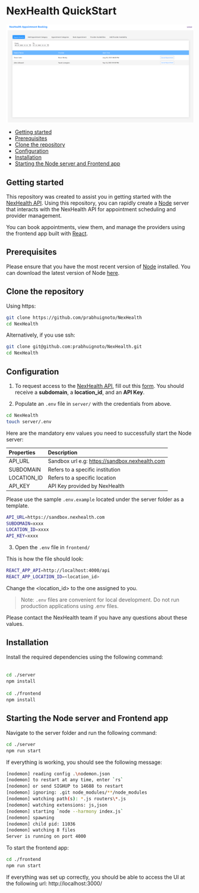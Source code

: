 <h1>NexHealth QuickStart</h1>

![app](frontend-app.png)

- [Getting started](#getting-started)
- [Prerequisites](#prerequisites)
- [Clone the repository](#clone-the-repository)
- [Configuration](#configuration)
- [Installation](#installation)
- [Starting the Node server and Frontend app](#starting-the-node-server-and-frontend-app)

## Getting started

This repository was created to assist you in getting started with the [NexHealth API](https://docs.nexhealth.com/reference/introduction).
Using this repository, you can rapidly create a [Node](https://nodejs.org/en/) server that interacts with the NexHealth API for appointment scheduling and provider management.

You can book appointments, view them, and manage the providers using the frontend app built with [React](https://facebook.github.io/react/).

## Prerequisites

Please ensure that you have the most recent version of [Node](https://nodejs.org/en/) installed. You can download the latest version of Node [here](https://nodejs.org/en/download/).

## Clone the repository

Using https:

```sh
git clone https://github.com/prabhuignoto/NexHealth
cd NexHealth
```

Alternatively, if you use ssh:

```sh
git clone git@github.com:prabhuignoto/NexHealth.git
cd NexHealth
```

## Configuration

1. To request access to the [NexHealth API](https://docs.nexhealth.com/reference/introduction), fill out this [form](https://www.nexhealth.com/api-request/request-access). You should receive a **subdomain**, a **location_id**, and an **API Key**.

2. Populate an `.env` file in `server/` with the credentials from above.

```sh
cd NexHealth
touch server/.env
```

Here are the mandatory env values you need to successfully start the Node server:

| Properties  | Description                                                     |
| :---------- | :-------------------------------------------------------------- |
| API_URL     | Sandbox url e.g: https://sandbox.nexhealth.com |
| SUBDOMAIN   | Refers to a specific institution                                |
| LOCATION_ID | Refers to a specific location                                   |
| API_KEY     | API Key provided by NexHealth                                   |

Please use the sample `.env.example` located under the server folder as a template.

```sh
API_URL=https://sandbox.nexhealth.com
SUBDOMAIN=xxxx
LOCATION_ID=xxxx
API_KEY=xxxx
```

3. Open the `.env` file in `frontend/`

This is how the file should look:

```sh
REACT_APP_API=http://localhost:4000/api
REACT_APP_LOCATION_ID=<location_id>
```

Change the <location_id> to the one assigned to you.

> Note: `.env` files are convenient for local development. Do not run production applications using .env files.

Please contact the NexHealth team if you have any questions about these values.

## Installation

Install the required dependencies using the following command:

```sh

cd ./server
npm install

cd ./frontend
npm install

```

## Starting the Node server and Frontend app

Navigate to the server folder and run the following command:

```sh
cd ./server
npm run start
```

If everything is working, you should see the following message:

```sh
[nodemon] reading config .\nodemon.json
[nodemon] to restart at any time, enter `rs`
[nodemon] or send SIGHUP to 14688 to restart
[nodemon] ignoring: .git node_modules/**/node_modules
[nodemon] watching path(s): *.js routers\*.js
[nodemon] watching extensions: js,json
[nodemon] starting `node --harmony index.js`
[nodemon] spawning
[nodemon] child pid: 11036
[nodemon] watching 8 files
Server is running on port 4000
```

To start the frontend app:

```sh
cd ./frontend
npm run start
```

If everything was set up correctly, you should be able to access the UI at the following url: http://localhost:3000/
